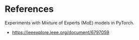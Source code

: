 # References

Experiments with Mixture of Experts (MoE) models in PyTorch.

- https://ieeexplore.ieee.org/document/6797059
